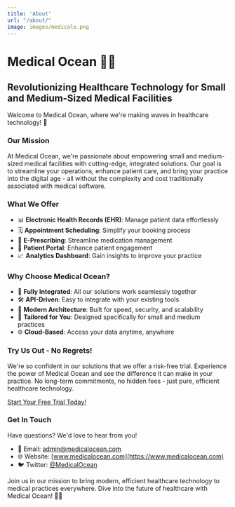 ```yaml
---
title: 'About'
url: "/about/"
image: images/medicalo.png
---
```




# Medical Ocean 🌊🏥

## Revolutionizing Healthcare Technology for Small and Medium-Sized Medical Facilities

Welcome to Medical Ocean, where we're making waves in healthcare technology! 🚀

### Our Mission

At Medical Ocean, we're passionate about empowering small and medium-sized medical facilities with cutting-edge, integrated solutions. Our goal is to streamline your operations, enhance patient care, and bring your practice into the digital age - all without the complexity and cost traditionally associated with medical software.

### What We Offer

- 📊 **Electronic Health Records (EHR)**: Manage patient data effortlessly
- 🗓 **Appointment Scheduling**: Simplify your booking process
- 💊 **E-Prescribing**: Streamline medication management
- 📱 **Patient Portal**: Enhance patient engagement
- 📈 **Analytics Dashboard**: Gain insights to improve your practice

### Why Choose Medical Ocean?

- 🔗 **Fully Integrated**: All our solutions work seamlessly together
- 🛠 **API-Driven**: Easy to integrate with your existing tools
- 🚀 **Modern Architecture**: Built for speed, security, and scalability
- 💼 **Tailored for You**: Designed specifically for small and medium practices
- 🌐 **Cloud-Based**: Access your data anytime, anywhere

### Try Us Out - No Regrets!

We're so confident in our solutions that we offer a risk-free trial. Experience the power of Medical Ocean and see the difference it can make in your practice. No long-term commitments, no hidden fees - just pure, efficient healthcare technology.

[Start Your Free Trial Today!](https://www.medicalocean.com/trial)

### Get In Touch

Have questions? We'd love to hear from you!

- 📧 Email: admin@medicalocean.com
- 🌐 Website: [www.medicalocean.com](https://www.medicalocean.com)
- 🐦 Twitter: [@MedicalOcean](https://twitter.com/MedicalOcean)

Join us in our mission to bring modern, efficient healthcare technology to medical practices everywhere. Dive into the future of healthcare with Medical Ocean! 🌊🏥
